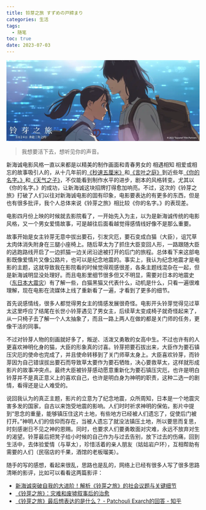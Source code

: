 ```yaml
---
title: 铃芽之旅 すずめの戸締まり
categories: 生活
tags:
  - 随笔
toc: true
date: 2023-07-03
---
```


![](../images/2023/p2887651295.webp)

> 我想要活下去，想听见你的声音。

<!-- more -->

新海诚电影风格一直以来都是以精美的制作画面和青春男女的 相遇相知  相爱或相忘的故事吸引人的，从十几年前的[《秒速五厘米》](https://movie.douban.com/subject/2043546/)和[《言叶之庭》](https://movie.douban.com/subject/20470074/)到近些年[《你的名字。》](https://movie.douban.com/subject/26683290/)和[《天气之子》](https://movie.douban.com/subject/30402296/)，不仅能看到制作水平的进步，剧本的风格转变。尤其以《你的名字。》的成功，让新海诚这块招牌打得愈加响亮。不过，这次的《铃芽之旅》打破了人们以往对新海诚电影的固有印象，电影要表达的有更多的东西，但是也有很多批评，我个人总体来说《铃芽之旅》相比较《你的名字。》的表现差。

电影四月份上映的时候就去影院看了，一开始先入为主，以为是新海诚传统的电影风格，又一个男女爱情故事，可是越往后面看越觉得感情线好像不是那么重要。

故事开始是女主铃芽无意中拔出要石，引发灾厄，要石变成白猫（大臣），诅咒草太肉体消失附身在三腿小座椅上。随后草太为了抓住大臣变回人形，一路跟随大臣的逃跑路线开启了一边抓猫一边关闭沿途被打开的后门的旅程。总体看下来这部电影既像爱情片又像公路片，也可以是纪念地震的。事实上，我认为纪念地震才是电影的主题，这就导致我在影院看的时候觉得观感很差，各条主题线混杂在一起，但是新海诚明显没处理好。而且电影里细节很多但又不明显，需要对日本的地震史（[东日本大震灾](https://zh.wikipedia.org/zh-cn/%E6%9D%B1%E6%97%A5%E6%9C%AC%E5%A4%A7%E9%9C%87%E7%81%BD)）有了解一些，白猫黑猫又代表什么，动机是什么，只看一遍很难理解，现在电影在流媒体上线了重新看了一遍，才看到了更多的细节。

首先说感情线，很多人都觉得男女主的情感发展很奇怪。电影开头铃芽觉得见过草太这里呼应了结尾在长世小铃芽遇见了男女主，后续草太变成椅子就奇怪起来了，从一只椅子去了解一个人太抽象了，而且一路上两人在做的都是关门师的任务，更像干活的同事。

不过对铃芽人物的刻画就好多了，叛逆、活泼又勇敢的女高中生。不过也许有的人更喜欢神明化身的猫，大臣的形象真的讨喜。铃芽把要石拔出来，大臣作为要石镇压灾厄的使命也完成了，并且使命转移到了关门师草太身上。大臣喜欢铃芽，而铃芽因为自己错误拔出要石而导致草太要作为要石牺牲，决心要救草太，这样就形成影片的故事冲突点。最终大臣被铃芽感动愿意重新化为要石镇压灾厄，也许是明白铃芽并不是真正意义上的喜欢自己，也许是明白身为神明的职责，这种二选一的剧情，看得还是让人难受的。

说回我认为的真正主题，影片的立意为了纪念地震，众所周知，日本是一个地震灾害多发的国家，自古以来饱受地震的影响。人们时时祈求神明的保佑，影片中提到“思念的重量，能够镇压住这片土地，有些地方已经被人们遗忘了，促使后门被打开。”神明人们的信仰而存在，当被人遗忘了就没法镇压土地，所以要思而复思，时刻感谢日不见之神的恩赐。同时，也要求人们要勇敢面对灾难，永远不放弃对生的渴望。铃芽最后把凳子给小时候的自己作为与过去告别，放下过去的伤痛，回到生活中，去体验爱情（与草太），珍惜活着的亲人朋友（姑姑岩户环），互相帮助有需要的人们（民宿店的千果，酒馆的老板瑠美）。

随手的写的感想，看起来很乱，思路也是乱的，网络上已经有很多人写了很多思路清晰的影评，比如可以看看这两篇影评：
- [新海诚突破自我的大进阶！解析《铃芽之旅》的社会议题与关键细节](https://movie.douban.com/review/15046115/)
- [《铃芽之旅》：灾难和废墟叙事后的治愈](https://k.sina.com.cn/article_6324864954_178fdc7ba01901gm9a.html)
- [《铃芽之旅》最后想表达的是什么？ - Patchouli Exarch的回答 - 知乎](https://www.zhihu.com/question/591721809/answer/2958026089)